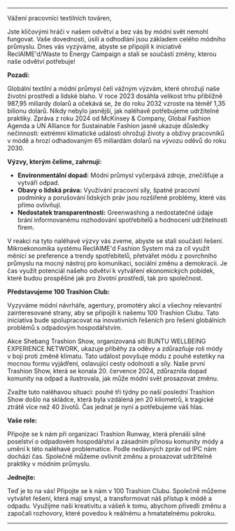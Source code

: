 ---

Vážení pracovníci textilních továren,

Jste klíčovými hráči v našem odvětví a bez vás by módní svět nemohl fungovat. Vaše dovednosti, úsilí a odhodlání jsou základem celého módního průmyslu. Dnes vás vyzýváme, abyste se připojili k iniciativě ReclAIME'd/Waste to Energy Campaign a stali se součástí změny, kterou naše odvětví potřebuje!

**Pozadí:**

Globální textilní a módní průmysl čelí vážným výzvám, které ohrožují naše životní prostředí a lidské blaho. V roce 2023 dosáhla velikost trhu přibližně 987,95 miliardy dolarů a očekává se, že do roku 2032 vzroste na téměř 1,35 bilionu dolarů. Nikdy nebylo jasnější, jak naléhavě potřebujeme udržitelné praktiky. Zpráva z roku 2024 od McKinsey & Company, Global Fashion Agenda a UN Alliance for Sustainable Fashion jasně ukazuje důsledky nečinnosti: extrémní klimatické události ohrožují životy a obživy pracovníků v módě a hrozí odhadovaným 65 miliardám dolarů na vývozu oděvů do roku 2030.

**Výzvy, kterým čelíme, zahrnují:**

- **Environmentální dopad:** Módní průmysl vyčerpává zdroje, znečišťuje a vytváří odpad.
- **Obavy o lidská práva:** Využívání pracovní síly, špatné pracovní podmínky a porušování lidských práv jsou rozšířené problémy, které vás přímo ovlivňují.
- **Nedostatek transparentnosti:** Greenwashing a nedostatečné údaje brání informovanému rozhodování spotřebitelů a hodnocení udržitelnosti firem.

V reakci na tyto naléhavé výzvy vás zveme, abyste se stali součástí řešení. Mikroekonomika systému ReclAIME'd Fashion System má za cíl využít měnící se preference a trendy spotřebitelů, přetvářet módu z povrchního průmyslu na mocný nástroj pro komunikaci, sociální změnu a demokracii. Je čas využít potenciál našeho odvětví k vytváření ekonomických pobídek, které budou prospěšné jak pro životní prostředí, tak pro společnost.

**Představujeme 100 Trashion Club:**

Vyzyváme módní návrháře, agentury, promotéry akcí a všechny relevantní zainteresované strany, aby se připojili k našemu 100 Trashion Clubu. Tato iniciativa bude spolupracovat na inovativních řešeních pro řešení globálních problémů s odpadovým hospodářstvím.

Akce Shebang Trashion Show, organizovaná sítí BUNTU WELLBEING EXPERIENCE NETWORK, ukazuje příběhy za oděvy a zdůrazňuje roli módy v boji proti změně klimatu. Tato událost povyšuje módu z pouhé estetiky na mocnou formu vyjádření, oslavující cesty odolnosti a síly. Naše první Trashion Show, která se konala 20. července 2024, zdůraznila dopad komunity na odpad a ilustrovala, jak může módní svět prosazovat změnu.

Zvažte tuto naléhavou situaci: pouhé tři týdny po naší poslední Trashion Show došlo na skládce, která byla vzdálená jen 20 kilometrů, k tragické ztrátě více než 40 životů. Čas jednat je nyní a potřebujeme váš hlas.

**Vaše role:**

Připojte se k nám při organizaci Trashion Runway, která přenáší silné poselství o odpadovém hospodářství a zásadním přínosu komunity módy a umění k této naléhavé problematice. Podle nedávných zpráv od IPC nám dochází čas. Společně můžeme ovlivnit změnu a prosazovat udržitelné praktiky v módním průmyslu.

**Jednejte:**

Teď je to na vás! Připojte se k nám v 100 Trashion Clubu. Společně můžeme vytvářet řešení, která mají smysl, a transformovat náš přístup k módě a odpadu. Využijme naši kreativitu a vášeň k tomu, abychom přivedli změnu a započali rozhovory, které povedou k reálnému a hmatatelnému pokroku.

---